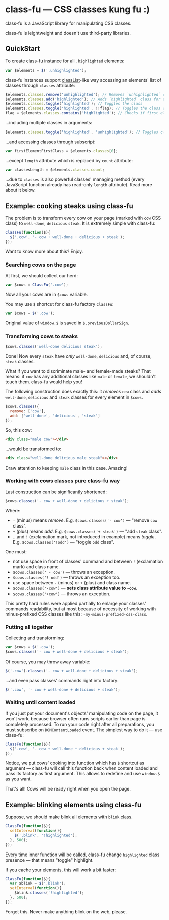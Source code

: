 # class-fu &mdash; CSS classes kung fu :)
class-fu is a JavaScript library for manipulating CSS classes.

class-fu is leightweight and doesn't use third-party libraries.

## QuickStart

To create class-fu instance for all `.highlighted` elements:
```javascript
var $elements = $('.unhighlighted');
```

class-fu instances support [classList][1]-like way accessing an elements' list of classes through `classes` attribute:
```javascript
$elements.classes.remove('unhighlighted'); // Removes `unhighlighted` class for all $elements
$elements.classes.add('highlighted'); // Adds `highlighted` class for all $elements
$elements.classes.toggle('highlighted'); // Toggles the class
$elements.classes.toggle('highlighted', !!flag); // Toggles the class corresponding to flag boolean value
flag = $elements.classes.contains('highlighted'); // Checks if first element contain `highlighted` class
```

...including multiple classes in arguments:
```javascript
$elements.classes.toggle('highlighted', 'unhighlighted'); // Toggles classes for every element in $elements
```
...and accessing classes through subscript:
```javascript
var firstElementFirstClass = $elements.classes[0];
```

...except `length` attribute which is replaced by `count` attribute:
```javascript
var classesLength = $elements.classes.count;
```
...due to `classes` is also powerful classes' managing method (every JavaScript function already has read-only `length` attribute). Read more about it below.

## Example: cooking steaks using class-fu
The problem is to transform every cow on your page (marked with `cow` CSS class) to `well-done`, `delicious` `steak`. It is extremely simple with class-fu:
```javascript
ClassFu(function($){
  $('.cow', '- cow + well-done + delicious + steak');
});
```
Want to know more about this? Enjoy.

### Searching cows on the page
At first, we should collect our herd:
```javascript
var $cows = ClassFu('.cow');
```
Now all your cows are in `$cows` variable.

You may use `$` shortcut for class-fu factory `ClassFu`:
```javascript
var $cows = $('.cow');
```
Original value of `window.$` is saved in `$.previousDollarSign`.
### Transforming cows to steaks
```javascript
$cows.classes('well-done delicious steak');
```
Done! Now every `steak` have *only* `well-done`, `delicious` and, of course, `steak` classes.

What if you want to discriminate male- and female-made steaks? That means: if `cow` has any additional classes like `male` or `female`, we shouldn't touch them. class-fu would help you!

The following construction does exactly this: it *removes* `cow` class and *adds* `well-done`, `delicious` and `steak` classes for every element in `$cows`.
```javascript
$cows.classes({
  remove: ['cow'],
  add: ['well-done', 'delicious', 'steak']
});
```
So, this cow:
```html
<div class="male cow"></div>
```
...would be transformed to:
```html
<div class="well-done delicious male steak"></div>
```
Draw attention to keeping `male` class in this case. Amazing!

### Working with <s>cows</s> classes pure class-fu way
Last construction can be significantly shortened:
```javascript
$cows.classes('- cow + well-done + delicious + steak');
```
Where:

- `-` (minus) means *remove*. E.g. `$cows.classes('- cow')` &mdash; "remove `cow` class".
- `+` (plus) means *add*. E.g. `$cows.classes('+ steak')` &mdash; "add `steak` class".
- ...and `!` (exclamation mark, not introduced in example) means *toggle*. E.g. `$cows.classes('!odd')` &mdash; "toggle `odd` class".

One must:

- not use space in front of classes' command and between `!` (exclamation mark) and class name. 
 - `$cows.classes(' - cow')` &mdash; throws an exception.
 - `$cows.classes('! odd')` &mdash; throws an exception too.
- use space between `-` (minus) or `+` (plus) and class name.
 - `$cows.classes('-cow')` &mdash; **sets class attribute value to `-cow`**.
 - `$cows.classes('+cow')` &mdash; throws an exception.
 
This pretty hard rules were applied partially to enlarge your classes' commands readability, but at most because of necessity of working with minus-prefixed CSS classes like this: `-my-minus-prefixed-css-class`.

### Putting all together
Collecting and transforming:
```javascript
var $cows = $('.cow');
$cows.classes('- cow + well-done + delicious + steak');
```

Of course, you may throw away variable:
```javascript
$('.cow').classes('- cow + well-done + delicious + steak');
```

...and even pass classes' commands right into factory:
```javascript
$('.cow', '- cow + well-done + delicious + steak');
```
### Waiting until content loaded
If you just put your document's objects' manipulating code on the page, it won't work, because browser often runs scripts earlier than page is completely processed. To run your code right after all preparations, you must subscribe on `DOMContentLoaded` event. The simplest way to do it &mdash; use class-fu:
```javascript
ClassFu(function($){
  $('.cow', '- cow + well-done + delicious + steak');
});
```
Notice, we put cows' cooking into function which has `$` shortcut as argument &mdash; class-fu will call this function back when content loaded and pass its factory as first argument. This allows to redefine and use `window.$` as you want.

That's all! Cows will be ready right when you open the page.

## Example: blinking elements using class-fu
Suppose, we should make blink all elements with `blink` class.
```javascript
ClassFu(function($){
  setInterval(function(){
    $('.blink', '!highlighted');
  }, 500);
});
```
Every time inner function will be called, class-fu change `highlighted` class presence &mdash; that means "toggle" highlight.

If you cache your elements, this will work a bit faster:
```javascript
ClassFu(function($){
  var $blink = $('.blink');
  setInterval(function(){
    $blink.classes('!highlighted');
  }, 500);
});
```
Forget this. Never make anything blink on the web, please.


  [1]: https://developer.mozilla.org/en-US/docs/Web/API/Element.classList

